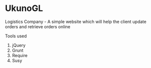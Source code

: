 # UkunoGL
Logistics Company - A simple website which will help the client update orders and retrieve orders online 

Tools used 
1. jQuery
2. Grunt
3. Require
4. Susy



